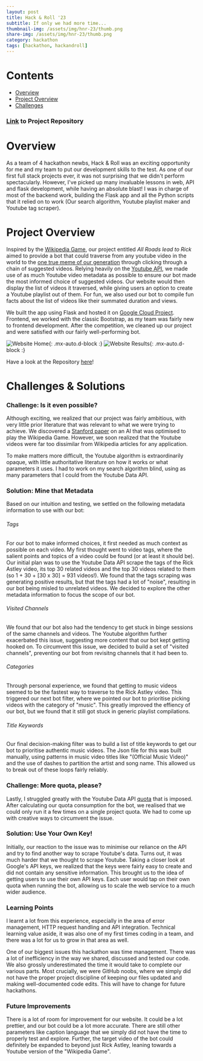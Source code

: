 ```yaml
---
layout: post
title: Hack & Roll '23
subtitle: If only we had more time...
thumbnail-img: /assets/img/hnr-23/thumb.png
share-img: /assets/img/hnr-23/thumb.png
category: hackathon
tags: [hackathon, hackandroll]
---
```


# Contents
- [Overview](#overview)
- [Project Overview](#project-overview)
- [Challenges](#challenges--solutions)

### [Link](https://github.com/rizzberry-pi/All-Roads-Lead-to-Rick) to Project Repository ###

# Overview

As a team of 4 hackathon newbs, Hack & Roll was an exciting opportunity for me and my team to put our development skills to the test. As one of our first full stack projects ever, it was not surprising that we didn't perform spectacularly. However, I've picked up many invaluable lessons in web, API and flask development, while having an absolute blast! I was in charge of most of the backend work, building the Flask app and all the Python scripts that it relied on to work (Our search algorithm, Youtube playlist maker and Youtube tag scraper).

# Project Overview

Inspired by the [Wikipedia Game](https://en.wikipedia.org/wiki/Wikipedia:Wiki_Game), our project entitled _All Roads lead to Rick_ aimed to provide a bot that could traverse from any youtube video in the world to the [one true meme of our generation](https://www.youtube.com/watch?v=dQw4w9WgXcQ&ab_channel=RickAstley) through clicking through a chain of suggested videos. Relying heavily on the [Youtube API](https://developers.google.com/youtube/v3), we made use of as much Youtube video metadata as possible to ensure our bot made the most informed choice of suggested videos. Our website would then display the list of videos it traversed, while giving users an option to create a Youtube playlist out of them. For fun, we also used our bot to compile fun facts about the list of videos like their summated duration and views.

We built the app using Flask and hosted it on [Google Cloud Project](https://cloud.google.com/). Frontend, we worked with the classic Bootstrap, as my team was fairly new to frontend development. After the competition, we cleaned up our project and were satisfied with our fairly well-performing bot. 

![Website Home](/assets/img/hnr-23/home.jpg){: .mx-auto.d-block :}
![Website Results](/assets/img/hnr-23/results.jpg){: .mx-auto.d-block :}

Have a look at the Repository [here](https://github.com/rizzberry-pi/All-Roads-Lead-to-Rick)!

# Challenges & Solutions

### Challenge: Is it even possible? ###

Although exciting, we realized that our project was fairly ambitious, with very little prior literature that was relevant to what we were trying to achieve. We discovered a [Stanford paper](https://cs229.stanford.edu/proj2015/309_report.pdf) on an AI that was optimised to play the Wikipedia Game. However, we soon realized that the Youtube videos were far too dissimilar from Wikipedia articles for any application.

To make matters more difficult, the Youtube algorithm is extraordinarily opaque, with little authoritative literature on how it works or what parameters it uses. I had to work on my search algorithm blind, using as many parameters that I could from the Youtube Data API.

### Solution: Mine that Metadata ###

Based on our intuition and testing, we settled on the following metadata information to use with our bot:

###### Tags ######

For our bot to make informed choices, it first needed as much context as possible on each video. My first thought went to video tags, where the salient points and topics of a video could be found (or at least it should be). Our initial plan was to use the Youtube Data API scrape the tags of the Rick Astley video, its top 30 related videos and the top 30 videos related to them (so 1 + 30 + [30 x 30] = 931 videos!). We found that the tags scraping was generating positive results, but that the tags had a lot of "noise", resulting in our bot being misled to unrelated videos. We decided to explore the other metadata information to focus the scope of our bot.

###### Visited Channels ######

We found that our bot also had the tendency to get stuck in binge sessions of the same channels and videos. The Youtube algorithm further exacerbated this issue, suggesting more content that our bot kept getting hooked on. To circumvent this issue, we decided to build a set of "visited channels", preventing our bot from revisitng channels that it had been to.

###### Categories ######

Through personal experience, we found that getting to music videos seemed to be the fastest way to traverse to the Rick Astley video. This triggered our next bot filter, where we pointed our bot to prioritise picking videos with the category of "music". This greatly improved the effiency of our bot, but we found that it still got stuck in generic playlist compilations.

###### Title Keywords ######

Our final decision-making filter was to build a list of title keywords to get our bot to prioritise authentic music videos. The Json file for this was built manually, using patterns in music video titles like "(Official Music Video)" and the use of dashes to partition the artist and song name. This allowed us to break out of these loops fairly reliably.

### Challenge: More quota, please? ###

Lastly, I struggled greatly with the Youtube Data API [quota](https://developers.google.com/youtube/v3/determine_quota_cost) that is imposed. After calculating our quota consumption for the bot, we realised that we could only run it a few times on a single project quota. We had to come up with creative ways to circumvent the issue.

### Solution: Use Your Own Key! ###

Initially, our reaction to the issue was to minimise our reliance on the API and try to find another way to scrape Youtube's data. Turns out, it was much harder that we thought to scrape Youtube. Taking a closer look at Google's API keys, we realized that the keys were fairly easy to create and did not contain any sensitive information. This brought us to the idea of getting users to use their own API keys. Each user would tap on their own quota when running the bot, allowing us to scale the web service to a much wider audience.

### Learning Points ###

I learnt a lot from this experience, especially in the area of error management, HTTP request handling and API integration. Technical learning value aside, it was also one of my first times coding in a team, and there was a lot for us to grow in that area as well.

One of our biggest issues this hackathon was time management. There was a lot of inefficiency in the way we shared, discussed and tested our code. We also grossly underestimated the time it would take to complete our various parts. Most crucially, we were GitHub noobs, where we simply did not have the proper project discipline of keeping our files updated and making well-documented code edits. This will have to change for future hackathons.

### Future Improvements ###

There is a lot of room for improvement for our website. It could be a lot prettier, and our bot could be a lot more accurate. There are still other parameters like caption language that we simply did not have the time to properly test and explore. Further, the target video of the bot could definitely be expanded to beyond just Rick Astley, leaning towards a Youtube version of the "Wikipedia Game".

